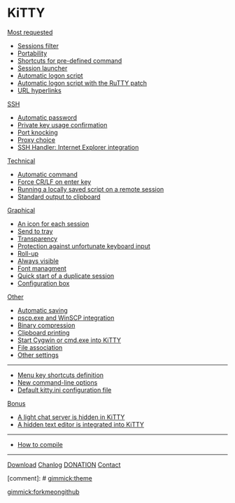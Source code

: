 # KiTTY 

[Most requested]()

  * [Sessions filter](pages/SessionsFilter.md)
  * [Portability](pages/Portability.md)
  * [Shortcuts for pre-defined command](pages/Shortcuts.md)
  * [Session launcher](pages/SessionLauncher.md)
  * [Automatic logon script](pages/LogonScript.md)
  * [Automatic logon script with the RuTTY patch](pages/RuTTY.md)
  * [URL hyperlinks](pages/URLHyperlinks.md)

[SSH]()

  * [Automatic password](pages/AutomaticPassword.md)
  * [Private key usage confirmation](pages/KeyConfirmation.md)
  * [Port knocking](pages/PortKnock.md)
  * [Proxy choice](pages/ProxyChoice.md)
  * [SSH Handler: Internet Explorer integration](pages/SSHHandler.md)

[Technical]()

  * [Automatic command](pages/AutomaticCommand.md)
  * [Force CR/LF on enter key](pages/ForceCRLF.md)
  * [Running a locally saved script on a remote session](pages/LocalScript.md)
  * [Standard output to clipboard](pages/StdoutToClipboard.md)

[Graphical]()

  * [An icon for each session](pages/ThatsAllFolks.md)
  * [Send to tray](pages/SendToTray.md)
  * [Transparency](pages/Transparency.md)
  * [Protection against unfortunate keyboard input](pages/Protection.md)
  * [Roll-up](pages/RollUp.md)
  * [Always visible](pages/AlwaysVisible.md)
  * [Font managment](pages/Fonts.md)
  * [Quick start of a duplicate session](pages/Duplicate.md)
  * [Configuration box](pages/ConfigBox.md)

[Other]()

  * [Automatic saving](pages/AutomaticSaving.md)
  * [pscp.exe and WinSCP integration](pages/PscpIntegration.md)
  * [Binary compression](pages/BinaryCompression.md)
  * [Clipboard printing](pages/ClipboardPrinting.md)
  * [Start Cygwin or cmd.exe into KiTTY](pages/cygtermd.md)
  * [File association](pages/FileAssociation.md)
  * [Other settings](pages/OtherSettings.md)
  ----
  * [Menu key shortcuts definition](pages/MenuShortcuts.md)
  * [New command-line options](pages/CommandLine.md)
  * [Default kitty.ini configuration file](https://github.com/cyd01/KiTTY/blob/master/kitty_ini.txt)

[Bonus]()

  * [A light chat server is hidden in KiTTY](pages/Chat.md)
  * [A hidden text editor is integrated into KiTTY](pages/HiddenEditor.md)
  ----
  * [How to compile](pages/HowToCompile.md)

----

[Download](pages/download.md)
[Chanlog](pages/chanlog.md)
[DONATION](pages/donation.md)
[Contact](pages/contact.md)

[comment]: # [gimmick:theme](united)

[gimmick:forkmeongithub](https://github.com/cyd01/KiTTY/)
